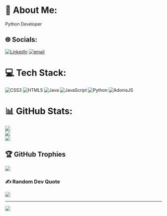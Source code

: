 # 💫 About Me:
Python Developer


## 🌐 Socials:
[![LinkedIn](https://img.shields.io/badge/LinkedIn-%230077B5.svg?logo=linkedin&logoColor=white)](https://linkedin.com/in/www.linkedin.com/in/k-muthulakshmi-061829293) [![email](https://img.shields.io/badge/Email-D14836?logo=gmail&logoColor=white)](mailto:muthulakshmi22tc0481@svcet.ac.in) 

# 💻 Tech Stack:
![CSS3](https://img.shields.io/badge/css3-%231572B6.svg?style=for-the-badge&logo=css3&logoColor=white) ![HTML5](https://img.shields.io/badge/html5-%23E34F26.svg?style=for-the-badge&logo=html5&logoColor=white) ![Java](https://img.shields.io/badge/java-%23ED8B00.svg?style=for-the-badge&logo=openjdk&logoColor=white) ![JavaScript](https://img.shields.io/badge/javascript-%23323330.svg?style=for-the-badge&logo=javascript&logoColor=%23F7DF1E) ![Python](https://img.shields.io/badge/python-3670A0?style=for-the-badge&logo=python&logoColor=ffdd54) ![AdonisJS](https://img.shields.io/badge/adonisjs-%23220052.svg?style=for-the-badge&logo=adonisjs&logoColor=white)
# 📊 GitHub Stats:
![](https://github-readme-stats.vercel.app/api?username=muthulakshmi04022005&theme=dark&hide_border=false&include_all_commits=false&count_private=false)<br/>
![](https://nirzak-streak-stats.vercel.app/?user=muthulakshmi04022005&theme=dark&hide_border=false)<br/>
![](https://github-readme-stats.vercel.app/api/top-langs/?username=muthulakshmi04022005&theme=dark&hide_border=false&include_all_commits=false&count_private=false&layout=compact)

## 🏆 GitHub Trophies
![](https://github-profile-trophy.vercel.app/?username=muthulakshmi04022005&theme=blue_navy&no-frame=false&no-bg=true&margin-w=4)

### ✍️ Random Dev Quote
![](https://quotes-github-readme.vercel.app/api?type=horizontal&theme=gruvbox)

---
[![](https://visitcount.itsvg.in/api?id=muthulakshmi04022005&icon=0&color=0)](https://visitcount.itsvg.in)

<!-- Proudly created with GPRM ( https://gprm.itsvg.in ) -->
